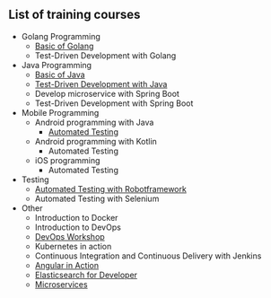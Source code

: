 ## List of training courses

* Golang Programming
  * [Basic of Golang](https://github.com/up1/training-courses/wiki/BASIC-of-GO)
  * Test-Driven Development with Golang
* Java Programming
  * [Basic of Java](https://github.com/up1/training-courses/wiki/Basic-of-Java)
  * [Test-Driven Development with Java](https://github.com/up1/training-courses/wiki/TDD-with-Java)
  * Develop microservice with Spring Boot
  * Test-Driven Development with Spring Boot
* Mobile Programming
  * Android programming with Java
    * [Automated Testing](https://github.com/up1/training-courses/wiki/Automated-Testing-with-Android)
  * Android programming with Kotlin
    * Automated Testing 
  * iOS programming
    * Automated Testing 
* Testing 
  * [Automated Testing with Robotframework](https://github.com/up1/training-courses/wiki/Automated-Testing-with-Robotframework)
  * Automated Testing with Selenium
* Other
  * Introduction to Docker
  * Introduction to DevOps
  * [DevOps Workshop](https://github.com/up1/training-courses/wiki/DevOps-Workshop)
  * Kubernetes in action
  * Continuous Integration and Continuous Delivery with Jenkins
  * [Angular in Action](https://github.com/up1/training-courses/wiki/Angular-In-Action)
  * [Elasticsearch for Developer](https://github.com/up1/training-courses/wiki/Elasticsearch-for-Developer)
  * [Microservices](https://github.com/up1/training-courses/wiki/Microservices-Workshop)
